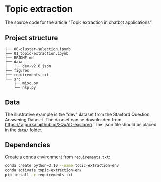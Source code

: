 # Topic extraction

The source code for the article "Topic extraction in chatbot applications".

## Project structure
```
├── 00-cluster-selection.ipynb
├── 01_topic-extraction.ipynb
├── README.md
├── data
│   └── dev-v2.0.json
├── figures
├── requirements.txt
└── src
    ├── misc.py
    └── nlp.py
```

## Data
The illustrative example is the "dev" dataset from the Stanford Question Answering Dataset. The dataset can be downloaded from https://rajpurkar.github.io/SQuAD-explorer/. The .json file should be placed in the `data/` folder.

## Dependencies
Create a conda environment from `requirements.txt`:
```bash
conda create python=3.10 --name topic-extraction-env
conda activate topic-extraction-env
pip install -r requirements.txt
```
